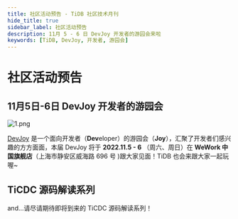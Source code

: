 ```yaml
---
title: 社区活动预告 - TiDB 社区技术月刊
hide_title: true
sidebar_label: 社区活动预告
description: 11月 5 - 6 日 DevJoy 开发者的游园会来啦
keywords: [TiDB, DevJoy, 开发者, 游园会]
---
```


# 社区活动预告

## **11月5日-6日 DevJoy 开发者的游园会**

![1.png](https://img2.pingcap.com/forms/9/e/9ef14b7ce7aacab30db89373197de24b70ab1612.png)

[DevJoy](https://devjoy.org/) 是一个面向开发者（**Dev**eloper）的游园会（**Joy**），汇聚了开发者们感兴趣的方方面面，本届 DevJoy 将于 **2022.11.5 - 6** （周六、周日）在 **WeWork 中国旗舰店**（上海市静安区威海路 696 号 )跟大家见面！TiDB 也会来跟大家一起玩喔~



## TiCDC 源码解读系列

and...请尽请期待即将到来的 TiCDC 源码解读系列！